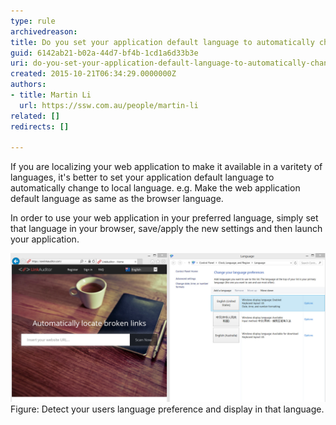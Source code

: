 ```yaml
---
type: rule
archivedreason: 
title: Do you set your application default language to automatically change to local language?
guid: 6142ab21-b02a-44d7-bf4b-1cd1a6d33b3e
uri: do-you-set-your-application-default-language-to-automatically-change-to-local-language
created: 2015-10-21T06:34:29.0000000Z
authors:
- title: Martin Li
  url: https://ssw.com.au/people/martin-li
related: []
redirects: []

---
```


If you are localizing your web application to make it available in a varitety of languages, it's better to set your application default language to automatically change to local language. e.g. Make the web application default language as same as the browser language.

<!--endintro-->

In order to use your web application in your preferred language, simply set that language in your browser, save/apply the new settings and then launch your application. 

![](/rules/do-you-set-your-application-default-language-to-automatically-change-to-local-language/DefaultLanguage.jpg)
Figure: Detect your users language preference and display in that language.


